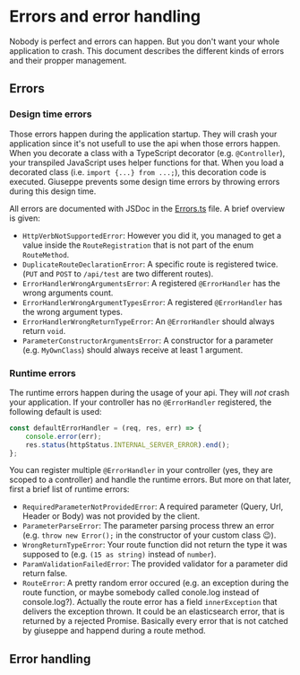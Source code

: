 # Errors and error handling

Nobody is perfect and errors can happen. But you don't want your whole application to crash.
This document describes the different kinds of errors and their propper management.

## Errors

### Design time errors

Those errors happen during the application startup. They will crash your application since it's
not usefull to use the api when those errors happen. When you decorate a class with a TypeScript
decorator (e.g. `@Controller`), your transpiled JavaScript uses helper functions for that.
When you load a decorated class (i.e. `import {...} from ...;`), this decoration code is
executed. Giuseppe prevents some design time errors by throwing errors during this design time.

All errors are documented with JSDoc in the [Errors.ts](../errors/Errors.ts) file. A brief overview is given:

- `HttpVerbNotSupportedError`: However you did it, you managed to get 
   a value inside the `RouteRegistration` that is not part of the enum `RouteMethod`.
- `DuplicateRouteDeclarationError`: A specific route is registered twice. 
   (`PUT` and `POST` to `/api/test` are two different routes).
- `ErrorHandlerWrongArgumentsError`: A registered `@ErrorHandler` has the wrong arguments count.
- `ErrorHandlerWrongArgumentTypesError`: A registered `@ErrorHandler` has the wrong argument types.
- `ErrorHandlerWrongReturnTypeError`: An `@ErrorHandler` should always return `void`.
- `ParameterConstructorArgumentsError`: A constructor for a parameter (e.g. `MyOwnClass`) should
   always receive at least 1 argument.

### Runtime errors

The runtime errors happen during the usage of your api. They will *_not_* crash your application.
If your controller has no `@ErrorHandler` registered, the following default is used:

```typescript
const defaultErrorHandler = (req, res, err) => {
    console.error(err);
    res.status(httpStatus.INTERNAL_SERVER_ERROR).end();
};
```

You can register multiple `@ErrorHandler` in your controller (yes, they are scoped to a controller)
and handle the runtime errors. But more on that later, first a brief list of runtime errors:

- `RequiredParameterNotProvidedError`: A required parameter (Query, Url, Header or Body) was not 
   provided by the client.
- `ParameterParseError`: The parameter parsing process threw an error (e.g. `throw new Error();`
   in the constructor of your custom class :wink:).
- `WrongReturnTypeError`: Your route function did not return the type it was supposed to (e.g. 
   `(15 as string)` instead of `number`).
- `ParamValidationFailedError`: The provided validator for a parameter did return false.
- `RouteError`: A pretty random error occured (e.g. an exception during the route function,
   or maybe somebody called conole.log instead of console.log?). Actually the route error
   has a field `innerException` that delivers the exception thrown. It could be an elasticsearch
   error, that is returned by a rejected Promise. Basically every error that is not catched
   by giuseppe and happend during a route method.

## Error handling